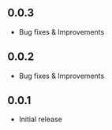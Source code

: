 ## 0.0.3

* Bug fixes & Improvements

## 0.0.2

* Bug fixes & Improvements

## 0.0.1

* Initial release
